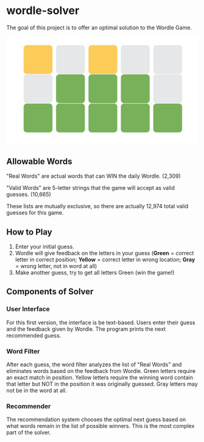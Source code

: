 # wordle-solver
The goal of this project is to offer an optimal solution to the Wordle Game.

![Wordle](wordle.jpeg)

## Allowable Words
"Real Words" are actual words that can WIN the daily Wordle. (2,309)

"Valid Words" are 5-letter strings that the game will accept as valid guesses. (10,665)

These lists are mutually exclusive, so there are actually 12,974 total valid guesses for this game.

## How to Play
1. Enter your initial guess.
2. Wordle will give feedback on the letters in your guess (**Green** = correct letter in correct position; **Yellow** = correct letter in wrong location; **Gray** = wrong letter, not in word at all)
3. Make another guess, try to get all letters Green (win the game!)

## Components of Solver
### User Interface
For this first version, the interface is be text-based. Users enter their guess and the feedback given by Wordle. The program prints the next recommended guess.

### Word Filter
After each guess, the word filter analyzes the list of "Real Words" and eliminates words based on the feedback from Wordle. Green letters require an exact match in position. Yellow letters require the winning word contain that letter but NOT in the position it was originally guessed. Gray letters may not be in the word at all.

### Recommender
The recommendation system chooses the optimal next guess based on what words remain in the list of possible winners. This is the most complex part of the solver.
